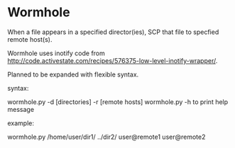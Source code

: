 Wormhole
=========
When a file appears in a specified director(ies), SCP that file to specfied remote host(s).

Wormhole uses inotify code from http://code.activestate.com/recipes/576375-low-level-inotify-wrapper/.

Planned to be expanded with flexible syntax.

syntax: 

wormhole.py -d [directories] -r [remote hosts] 
wormhole.py -h to print help message        

example: 

wormhole.py /home/user/dir1/ ../dir2/ user@remote1 user@remote2
